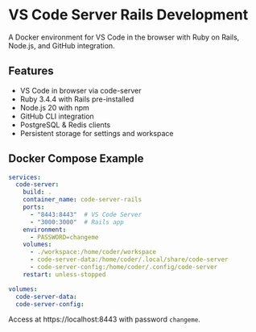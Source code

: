 # VS Code Server Rails Development

A Docker environment for VS Code in the browser with Ruby on Rails, Node.js, and GitHub integration.

## Features

- VS Code in browser via code-server
- Ruby 3.4.4 with Rails pre-installed
- Node.js 20 with npm
- GitHub CLI integration
- PostgreSQL & Redis clients
- Persistent storage for settings and workspace

## Docker Compose Example

```yaml
services:
  code-server:
    build: .
    container_name: code-server-rails
    ports:
      - "8443:8443"  # VS Code Server
      - "3000:3000"  # Rails app
    environment:
      - PASSWORD=changeme
    volumes:
      - ./workspace:/home/coder/workspace
      - code-server-data:/home/coder/.local/share/code-server
      - code-server-config:/home/coder/.config/code-server
    restart: unless-stopped

volumes:
  code-server-data:
  code-server-config:
```

Access at https://localhost:8443 with password `changeme`.